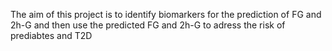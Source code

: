 The aim of this project is to identify biomarkers for the prediction of FG and 2h-G
and then use the predicted FG and 2h-G to adress the risk of prediabtes and T2D
